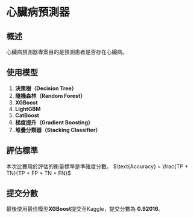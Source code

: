 # 心臟病預測器

## 概述
心臟病預測器專案目的是預測患者是否存在心臟病。

## 使用模型
1. **決策樹（Decision Tree）**
2. **隨機森林（Random Forest）**
3. **XGBoost**
4. **LightGBM**
5. **CatBoost**
6. **梯度提升（Gradient Boosting）**
7. **堆疊分類器（Stacking Classifier）**

## 評估標準
本次比賽用於評估的衡量標準是準確度分數。
$\text{Accuracy} = \frac{TP + TN}{TP + FP + TN + FN}$

## 提交分數
最後使用最佳模型**XGBoost**提交至Kaggle，提交分數為 **0.92016**。